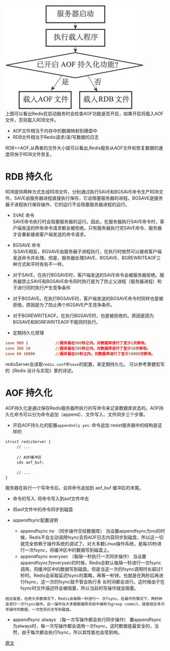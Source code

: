 ![](img/redis-save.jpg)  
上图可以看出Redis在启动服务时会检查AOF功能是否开启，如果开启将载入AOF文件，否则载入RDB文件。
- AOF文件相当于内存中的数据映射到硬盘中
- RDB文件相当于Redis请求/读/写数据的日志

RDB>>AOF,从两者的文件大小就可以看出,Redis服务从AOF文件和恢复数据的速度将快于RDB文件恢复。

# RDB 持久化
RDB提供两种方式生成RDB文件，分别通过执行SAVE和BGSAVE命令生产RDB文件。SAVE由服务器进程直接执行保存，它会阻塞服务器的进程。BGSAVE是服务器子进程执行保存操作，它的运行不会阻塞服务器进程的运行。
- SVAE 命令  
SAVE命令执行时会阻塞服务器的运行。因此，在服务器执行SAVE命令时，客户端发送的所有命令请求都会被拒绝。只有服务器执行完SAVE命令，服务器才会重新接收客户端发送的命令请求。
- BGSAVE 命令  
与SAVE相反，BGSAVE由服务器子进程执行，在执行时依然可以接收客户端发送命令并处理。但是，服务器处理SAVE、BGSAVE、BGREWRITEAOF三种方式和平时有些不一样。

 - 对于SAVE，在执行BGSAVE时，客户端发送的SAVE命令会被服务器拒绝。服务器禁止SAVE和BGSAVE命令同时执行是为了防止父进程（服务器进程）和子进行同时执行产生竞争条件
 - 对于BGSAVE。在执行BGSAVE时，客户端发送的BGSAVE命令时同样也是被拒绝。原因是为了防止两个BGSAVE产生竞争条件。
 - 对于BGREWRITEAOF。在执行BGSAVE时，也是被拒绝的。原因是因为BGSAVE和BGREWRITEAOF不能同时执行。
- 定期持久化原理
```conf
save 900 1            //服务器在900秒之内，对数据库进行了至少1次修改。
save 300 10           //服务器在300秒之内，对数据库进行了至少10次修改。
save 60 10000         //服务器在60秒之内，对数据库进行了至少10000次修改。
```
redisServer会读取`redis.conf`中`save`的配置，来定期持久化。
可以参考黄健宏写的《Redis 设计与实现》里的详述。
# AOF 持久化
AOF持久化是通过保存Redis服务器所执行的写命令来记录数据库状态的。AOF持久化命令可以分为命令追加（append）、文件写入、文件同步三个步骤。
- 开启AOF持久化的配置`appendonly yes`:
命令追加
resist服务器中的结构是这样的
```
struct redisServer {
     // ...

     // AOF缓冲区
     sds aof_buf;

     // ...
}
```
服务器在执行一个写命令后，会将命令追加到 aof_buf 缓冲区的末尾。

- 命令的写入:
将命令写入到aof文件中去

- 将aof文件中的命令同步到磁盘
 - appendfsync配置说明
   - appendfsync no （同步操作交给数据库）
当设置appendfsync为no的时候，Redis不会主动调用fsync去将AOF日志内容同步到磁盘，所以这一切就完全依赖于操作系统的调试了。对大多数Linux操作系统，是每30秒进行一次fsync，将缓冲区中的数据写到磁盘上。
   - appendfsync everysec （每隔一秒执行一次同步操作）
当设置appendfsync为everysec的时候，Redis会默认每隔一秒进行一次fsync调用，将缓冲区中的数据写到磁盘。但是当这一次的fsync调用时长超过1秒时。Redis会采取延迟fsync的策略，再等一秒钟。也就是在两秒后再进行fsync，这一次的fsync就不管会执行多 长时间都会进行。这时候由于在fsync时文件描述符会被阻塞，所以当前的写操作就会阻塞。
```
结论就是，在绝大多数情况下，Redis会每隔一秒进行一 次fsync。在最坏的情况下，两秒钟会进行一次fsync操作。这一操作在大多数数据库系统中被称为group commit，就是组合多次写操作的数据，一次性将日志写到磁盘。
```
   - appendfsync always （每一次写操作都会执行同步操作）
置appendfsync为always时，每一次写操作都会调用一次fsync，这时数据是最安全的，当然，由于每次都会执行fsync，所以其性能也会受到响。

[原文](https://segmentfault.com/a/1190000004491106)
